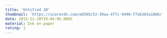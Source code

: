 ```yaml
---
title: 'Untitled 20'
thumbnail: 'https://ucarecdn.com/a0395c53-39aa-4f7c-9498-ffeb303a18b6/'
date: 2015-11-20T19:04:05.000Z
material: Ink on paper
rating: 1
---
```


